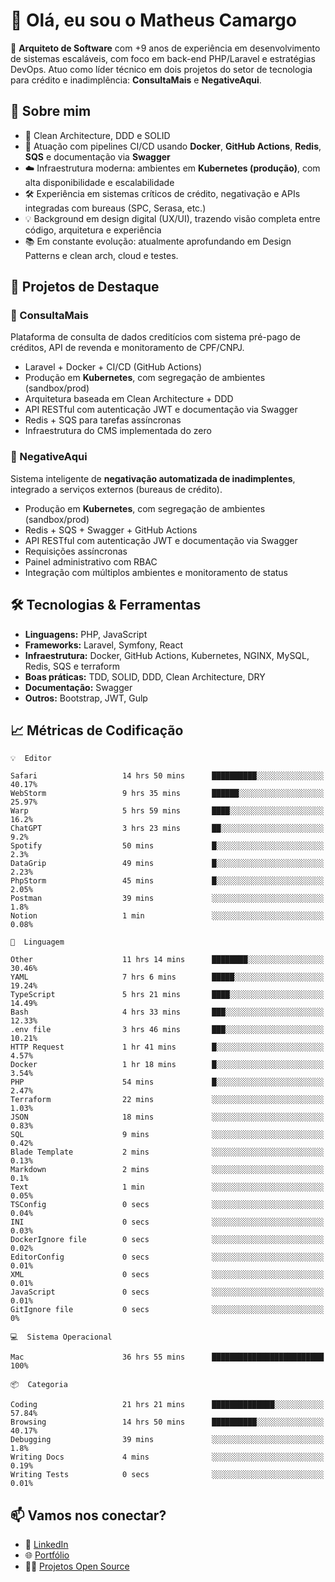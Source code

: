 # 👋 Olá, eu sou o Matheus Camargo

🎯 **Arquiteto de Software** com +9 anos de experiência em desenvolvimento de sistemas escaláveis, com foco em back-end PHP/Laravel e estratégias DevOps. Atuo como líder técnico em dois projetos do setor de tecnologia para crédito e inadimplência: **ConsultaMais** e **NegativeAqui**.

## 🧠 Sobre mim

- 🚀 Clean Architecture, DDD e SOLID
- 🔁 Atuação com pipelines CI/CD usando **Docker**, **GitHub Actions**, **Redis**, **SQS** e documentação via **Swagger**
- ☁️ Infraestrutura moderna: ambientes em **Kubernetes (produção)**, com alta disponibilidade e escalabilidade
- 🛠️ Experiência em sistemas críticos de crédito, negativação e APIs integradas com bureaus (SPC, Serasa, etc.)
- 💡 Background em design digital (UX/UI), trazendo visão completa entre código, arquitetura e experiência
- 📚 Em constante evolução: atualmente aprofundando em Design Patterns e clean arch, cloud e testes.

## 🚧 Projetos de Destaque

### 🔹 ConsultaMais
Plataforma de consulta de dados creditícios com sistema pré-pago de créditos, API de revenda e monitoramento de CPF/CNPJ.

- Laravel + Docker + CI/CD (GitHub Actions)
- Produção em **Kubernetes**, com segregação de ambientes (sandbox/prod)
- Arquitetura baseada em Clean Architecture + DDD
- API RESTful com autenticação JWT e documentação via Swagger
- Redis + SQS para tarefas assíncronas
- Infraestrutura do CMS implementada do zero

### 🔹 NegativeAqui
Sistema inteligente de **negativação automatizada de inadimplentes**, integrado a serviços externos (bureaus de crédito).

- Produção em **Kubernetes**, com segregação de ambientes (sandbox/prod)
- Redis + SQS + Swagger + GitHub Actions
- API RESTful com autenticação JWT e documentação via Swagger
- Requisições assíncronas
- Painel administrativo com RBAC
- Integração com múltiplos ambientes e monitoramento de status

## 🛠️ Tecnologias & Ferramentas

- **Linguagens:** PHP, JavaScript
- **Frameworks:** Laravel, Symfony, React
- **Infraestrutura:** Docker, GitHub Actions, Kubernetes, NGINX, MySQL, Redis, SQS e terraform
- **Boas práticas:** TDD, SOLID, DDD, Clean Architecture, DRY
- **Documentação:** Swagger
- **Outros:** Bootstrap, JWT, Gulp

## 📈 Métricas de Codificação

```text
💡  Editor

Safari                   14 hrs 50 mins      ██████████░░░░░░░░░░░░░░░     40.17%
WebStorm                 9 hrs 35 mins       ██████░░░░░░░░░░░░░░░░░░░     25.97%
Warp                     5 hrs 59 mins       ████░░░░░░░░░░░░░░░░░░░░░      16.2%
ChatGPT                  3 hrs 23 mins       ██░░░░░░░░░░░░░░░░░░░░░░░       9.2%
Spotify                  50 mins             █░░░░░░░░░░░░░░░░░░░░░░░░       2.3%
DataGrip                 49 mins             █░░░░░░░░░░░░░░░░░░░░░░░░      2.23%
PhpStorm                 45 mins             █░░░░░░░░░░░░░░░░░░░░░░░░      2.05%
Postman                  39 mins             ░░░░░░░░░░░░░░░░░░░░░░░░░       1.8%
Notion                   1 min               ░░░░░░░░░░░░░░░░░░░░░░░░░      0.08%
```
```text
💬  Linguagem

Other                    11 hrs 14 mins      ████████░░░░░░░░░░░░░░░░░     30.46%
YAML                     7 hrs 6 mins        █████░░░░░░░░░░░░░░░░░░░░     19.24%
TypeScript               5 hrs 21 mins       ████░░░░░░░░░░░░░░░░░░░░░     14.49%
Bash                     4 hrs 33 mins       ███░░░░░░░░░░░░░░░░░░░░░░     12.33%
.env file                3 hrs 46 mins       ███░░░░░░░░░░░░░░░░░░░░░░     10.21%
HTTP Request             1 hr 41 mins        █░░░░░░░░░░░░░░░░░░░░░░░░      4.57%
Docker                   1 hr 18 mins        █░░░░░░░░░░░░░░░░░░░░░░░░      3.54%
PHP                      54 mins             █░░░░░░░░░░░░░░░░░░░░░░░░      2.47%
Terraform                22 mins             ░░░░░░░░░░░░░░░░░░░░░░░░░      1.03%
JSON                     18 mins             ░░░░░░░░░░░░░░░░░░░░░░░░░      0.83%
SQL                      9 mins              ░░░░░░░░░░░░░░░░░░░░░░░░░      0.42%
Blade Template           2 mins              ░░░░░░░░░░░░░░░░░░░░░░░░░      0.13%
Markdown                 2 mins              ░░░░░░░░░░░░░░░░░░░░░░░░░       0.1%
Text                     1 min               ░░░░░░░░░░░░░░░░░░░░░░░░░      0.05%
TSConfig                 0 secs              ░░░░░░░░░░░░░░░░░░░░░░░░░      0.04%
INI                      0 secs              ░░░░░░░░░░░░░░░░░░░░░░░░░      0.03%
DockerIgnore file        0 secs              ░░░░░░░░░░░░░░░░░░░░░░░░░      0.02%
EditorConfig             0 secs              ░░░░░░░░░░░░░░░░░░░░░░░░░      0.01%
XML                      0 secs              ░░░░░░░░░░░░░░░░░░░░░░░░░      0.01%
JavaScript               0 secs              ░░░░░░░░░░░░░░░░░░░░░░░░░      0.01%
GitIgnore file           0 secs              ░░░░░░░░░░░░░░░░░░░░░░░░░         0%
```
```text
💻  Sistema Operacional

Mac                      36 hrs 55 mins      █████████████████████████       100%
```
```text
📦  Categoria

Coding                   21 hrs 21 mins      ██████████████░░░░░░░░░░░     57.84%
Browsing                 14 hrs 50 mins      ██████████░░░░░░░░░░░░░░░     40.17%
Debugging                39 mins             ░░░░░░░░░░░░░░░░░░░░░░░░░       1.8%
Writing Docs             4 mins              ░░░░░░░░░░░░░░░░░░░░░░░░░      0.19%
Writing Tests            0 secs              ░░░░░░░░░░░░░░░░░░░░░░░░░      0.01%
```

## 📫 Vamos nos conectar?

- 💼 [LinkedIn](https://www.linkedin.com/in/matheuscamargoxavier)
- 🌐 [Portfólio](https://matheuscamargo.co)
- 🧑‍💻 [Projetos Open Source](https://github.com/bymatheus)
